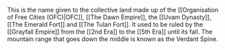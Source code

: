 This is the name given to the collective land made up of the [[Organisation of Free Cities (OFC)|OFC]], [[The Dawn Empire]], the [[Uvam Dynasty]], [[The Emerald Fort]] and [[The Tulan Fort]]. It used to be ruled by the [[Grayfall Empire]] from the [[2nd Era]] to the [[5th Era]] until its fall. The mountain range that goes down the middle is known as the Verdant Spine. 
